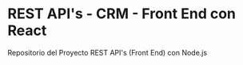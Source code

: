 # REST API's - CRM - Front End con React
Repositorio del Proyecto REST API's (Front End) con Node.js
